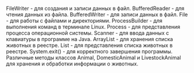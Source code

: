 FileWriter - для создания и записи данных в файл.
BufferedReader - для чтения данных из файла.
BufferedWriter - для записи данных в файл.
File - для работы с файлами и директориями.
ProcessBuilder - для выполнения команд в терминале Linux.
Process - для представления процесса операционной системы.
Scanner - для ввода данных с клавиатуры в программе на Java.
ArrayList - для хранения списка животных в реестре.
List - для представления списка животных в реестре.
System.exit() - для корректного завершения программы.
Различные методы классов Animal, DomesticAnimal и LivestockAnimal для хранения и обработки информации о животных.
